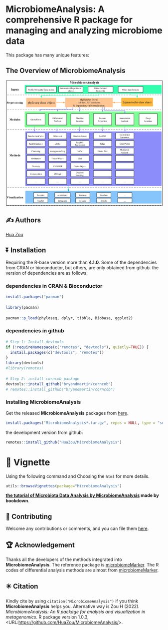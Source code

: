 <!-- README.md is generated from README.Rmd. Please edit that file -->

# MicrobiomeAnalysis: A comprehensive R package for managing and analyzing microbiome data

This package has many unique features:

## The Overview of **MicrobiomeAnalysis**

<img src="./man/figures/Schematic.png" alt="The Overview of MicrobiomeAnalysis" style="display: block; margin: auto;" />

## :writing_hand: Authors

[Hua Zou](mailto:zouhua1@outlook.com)

## :arrow_double_down: Installation

Requiring the R-base version more than **4.1.0**. Some of the
dependencies from CRAN or bioconductor, but others, are only obtained
from github. the version of dependencies are as follows:

### dependencies in CRAN & Bioconductor

``` r
install.packages("pacman")

library(pacman)

pacman::p_load(phyloseq, dplyr, tibble, Biobase, ggplot2)
```

### dependencies in github

``` r
# Step 1: Install devtools
if (!requireNamespace(c("remotes", "devtools"), quietly=TRUE)) {
  install.packages(c("devtools", "remotes"))
}
library(devtools)
#library(remotes)

# Step 2: install corncob package
devtools::install_github("bryandmartin/corncob")
# remotes::install_github("bryandmartin/corncob")
```

### Installing MicrobiomeAnalysis

Get the released **MicrobiomeAnalysis** packages from
[here](https://github.com/HuaZou/MicrobiomeAnalysis/releases).

``` r
install.packages("MicrobiomeAnalysis*.tar.gz", repos = NULL, type = "source")
```

the development version from github:

``` r
remotes::install_github("HuaZou/MicrobiomeAnalysis")
```

# :book: Vignette

Using the following command and Choosing the `html` for more details.

``` r
utils::browseVignettes(package="MicrobiomeAnalysis")
```

**[the tutorial of Microbiota Data Analysis by
MicrobiomeAnalysis](https://zouhua.top/MicrobiomeAnalysis_book/) made by
bookdown**.

## :sparkling_heart: Contributing

Welcome any contributions or comments, and you can file them
[here](https://github.com/HuaZou/MicrobiomeAnalysis/issues).

## :trophy: Acknowledgement

Thanks all the developers of the methods integrated into
**MicrobiomeAnalysis**. The reference package is
[microbiomeMarker](https://github.com/yiluheihei/microbiomeMarker). The
R codes of differential analysis methods are almost from
[microbiomeMarker](https://github.com/yiluheihei/microbiomeMarker).

## :eight_pointed_black_star: Citation

Kindly cite by using `citation("MicrobiomeAnalysis")` if you think
**MicrobiomeAnalysis** helps you. Alternative way is Zou H (2022).
*MicrobiomeAnalysis: An R package for analysis and visualization in
metagenomics*. R package version 1.0.3,
\<URL:<https://github.com/HuaZou/MicrobiomeAnalysis/>\>.
